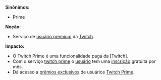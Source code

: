 
**Sinônimos:** 
* Prime

**Noção:** 
* Serviço de [usuário premium](usuario-Prime) da [Twitch](Twitch).

**Impacto:**
* O Twitch Prime é uma funcionalidade paga da [Twitch].
* Com o serviço [twitch prime](Twitch-Prime) o [usuário](User) tem uma [inscrição](subscribe) gratuita por mês. 
* Dá acesso a [prêmios exclusivos](Loot-Prime) de usuários [Twitch Prime](Twitch-Prime).